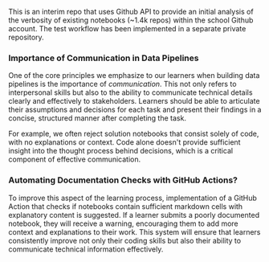 
This is an interim repo that uses Github API to provide an initial analysis of the verbosity of existing notebooks (~1.4k repos) within the school Github account. The test workflow has been implemented in a separate private repository.

### Importance of Communication in Data Pipelines

One of the core principles we emphasize to our learners when building data pipelines is the importance of *communication*. This not only refers to interpersonal skills but also to the ability to communicate technical details clearly and effectively to stakeholders. Learners should be able to articulate their assumptions and decisions for each task and present their findings in a concise, structured manner after completing the task.

For example, we often reject solution notebooks that consist solely of code, with no explanations or context. Code alone doesn't provide sufficient insight into the thought process behind decisions, which is a critical component of effective communication.

### Automating Documentation Checks with GitHub Actions?

To improve this aspect of the learning process, implementation of a GitHub Action that checks if notebooks contain sufficient markdown cells with explanatory content is suggested. If a learner submits a poorly documented notebook, they will receive a warning, encouraging them to add more context and explanations to their work. This system will ensure that learners consistently improve not only their coding skills but also their ability to communicate technical information effectively.

